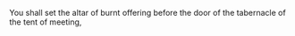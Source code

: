 You shall set the altar of burnt offering before the door of the tabernacle of the tent of meeting,
